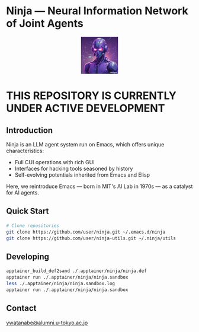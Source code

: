 <!-- ---
!-- title: ./Semacs/README.md
!-- author: ywatanabe
!-- date: 2024-12-08 03:12:12
!-- --- -->

# Ninja — Neural Information Network of Joint Agents
<p align="center">
    <img src="./docs/logos/logo_55.jpg" width="100px">
</p>


THIS REPOSITORY IS CURRENTLY UNDER ACTIVE DEVELOPMENT
=====================================================

## Introduction
Ninja is an LLM agent system run on Emacs, which offers unique characteristics:
- Full CUI operations with rich GUI
- Interfaces for hacking tools seasoned by history
- Self-evolving potentials inherited from Emacs and Elisp

Here, we reintroduce Emacs — born in MIT's AI Lab in 1970s — as a catalyst for AI agents.

## Quick Start
```bash
# Clone repositories
git clone https://github.com/user/ninja.git ~/.emacs.d/ninja
git clone https://github.com/user/ninja-utils.git ~/.ninja/utils
```

## Developing
``` bash
apptainer_build_def2sand ./.apptainer/ninja/ninja.def
apptainer run ./.apptainer/ninja/ninja.sandbox
less ./.apptainer/ninja/ninja.sandbox.log
apptainer run ./.apptainer/ninja/ninja.sandbox
```

## Contact
ywatanabe@alumni.u-tokyo.ac.jp
